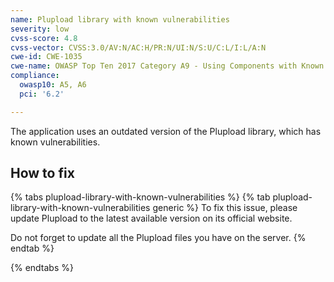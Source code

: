 ```yaml
---
name: Plupload library with known vulnerabilities
severity: low
cvss-score: 4.8
cvss-vector: CVSS:3.0/AV:N/AC:H/PR:N/UI:N/S:U/C:L/I:L/A:N
cwe-id: CWE-1035
cwe-name: OWASP Top Ten 2017 Category A9 - Using Components with Known Vulnerabilities
compliance:
  owasp10: A5, A6
  pci: '6.2'

---            
```


The application uses an outdated version of the Plupload library, which has known vulnerabilities.

## How to fix

{% tabs plupload-library-with-known-vulnerabilities %}
{% tab plupload-library-with-known-vulnerabilities generic %}
To fix this issue, please update Plupload to the latest available version on its official website.

Do not forget to update all the Plupload files you have on the server.
{% endtab %}

{% endtabs %}
